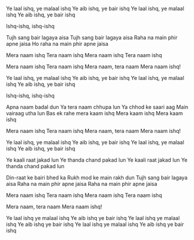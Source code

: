 Ye laal ishq, ye malaal ishq
Ye aib ishq, ye bair ishq
Ye laal ishq, ye malaal ishq
Ye aib ishq, ye bair ishq

Ishq-ishq, ishq-ishq

Tujh sang bair lagaya aisa
Tujh sang bair lagaya aisa
Raha na main phir apne jaisa
Ho raha na main phir apne jaisa

Mera naam ishq
Tera naam ishq
Mera naam ishq
Tera naam ishq

Mera naam ishq
Tera naam ishq
Mera naam, tera naam
Mera naam ishq!

Ye laal ishq, ye malaal ishq
Ye aib ishq, ye bair ishq
Ye laal ishq, ye malaal ishq
Ye aib ishq, ye bair ishq

Ishq-ishq, ishq-ishq

Apna naam badal dun
Ya tera naam chhupa lun
Ya chhod ke saari aag
Main vairaag utha lun
Bas ek rahe mera kaam ishq
Mera kaam ishq
Mera kaam ishq

Mera naam ishq
Tera naam ishq
Mera naam, tera naam
Mera naam ishq!

Ye laal ishq, ye malaal ishq
Ye aib ishq, ye bair ishq
Ye laal ishq, ye malaal ishq
Ye aib ishq, ye bair ishq

Ye kaali raat jakad lun
Ye thanda chand pakad lun
Ye kaali raat jakad lun
Ye thanda chand pakad lun

Din-raat ke bairi bhed ka
Rukh mod ke main rakh dun
Tujh sang bair lagaya aisa
Raha na main phir apne jaisa
Raha na main phir apne jaisa

Mera naam ishq
Tera naam ishq
Mera naam ishq
Tera naam ishq

Mera naam, tera naam
Mera naam ishq!

Ye laal ishq ye malaal ishq
Ye aib ishq ye bair ishq
Ye laal ishq ye malaal ishq
Ye aib ishq ye bair ishq
Ye laal ishq ye malaal ishq
Ye aib ishq ye bair ishq
